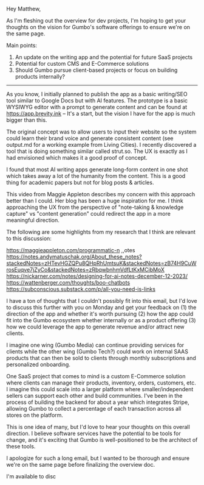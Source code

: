 Hey Matthew,

As I'm fleshing out the overview for dev projects, I'm hoping to get your thoughts on the vision for Gumbo's software offerings to ensure we're on the same page.

Main points:
1. An update on the writing app and the potential for future SaaS projects
2. Potential for custom CMS and E-Commerce solutions
3. Should Gumbo pursue client-based projects or focus on building products internally?

---

As you know, I initially planned to publish the app as a basic writing/SEO tool similar to Google Docs but with AI features. The prototype is a basic WYSIWYG editor with a prompt to generate content and can be found at https://app.brevity.ink – It's a start, but the vision I have for the app is much bigger than this.

The original concept was to allow users to input their website so the system could learn their brand voice and generate consistent content (see output.md for a working example from Living Cities). I recently discovered a tool that is doing something similar called strut.so. The UX is exactly as I had envisioned which makes it a good proof of concept.

I found that most AI writing apps generate long-form content in one shot which takes away a lot of the humanity from the content. This is a good thing for academic papers but not for blog posts & articles.

This video from Maggie Appleton describes my concern with this approach better than I could. Her blog has been a huge inspiration for me.  I think approaching the UX from the perspective of "note-taking & knowledge capture" vs "content generation" could redirect the app in a more meaningful direction.

The following are some highlights from my research that I think are relevant to this discussion:

https://maggieappleton.com/programmatic-n ,,otes
https://notes.andymatuschak.org/About_these_notes?stackedNotes=zHTevHGZQPu8QHpRhUmtsuK&stackedNotes=zB74H9CuWrosEuqve7jZyCo&stackedNotes=zRbqwbnhmVdfLtKxMCibMoX
https://nickarner.com/notes/designing-for-ai-notes-december-12-2023/
https://wattenberger.com/thoughts/boo-chatbots
https://subconscious.substack.com/p/all-you-need-is-links

I have a ton of thoughts that I couldn't possibly fit into this email, but I'd love to discuss this further with you on Monday and get your feedback on (1) the direction of the app and whether it's worth pursuing (2) how the app could fit into the Gumbo ecosystem whether internally or as a product offering (3) how we could leverage the app to generate revenue and/or attract new clients.

I imagine one wing (Gumbo Media) can continue providing services for clients while the other wing (Gumbo Tech?) could work on internal SAAS products that can then be sold to clients through monthly subscriptions and personalized onboarding.

One SaaS project that comes to mind is a custom E-Commerce solution where clients can manage their products, inventory, orders, customers, etc. I imagine this could scale into a larger platform where smaller/independent sellers can support each other and build communities. I've been in the process of building the backend for about a year which integrates Stripe, allowing Gumbo to collect a percentage of each transaction across all stores on the platform.

This is one idea of many, but I'd love to hear your thoughts on this overall direction. I believe software services have the potential to be tools for change, and it's exciting that Gumbo is well-positioned to be the architect of these tools.

I apologize for such a long email, but I wanted to be thorough and ensure we're on the same page before finalizing the overview doc.

I'm available to disc